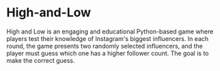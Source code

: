 # High-and-Low
High and Low is an engaging and educational Python-based game where players test their knowledge of Instagram's biggest influencers. In each round, the game presents two randomly selected influencers, and the player must guess which one has a higher follower count. The goal is to make the correct guess.
